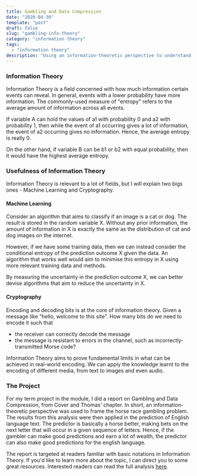 ```yaml
---
title: Gambling and Data Compression
date: "2020-04-30"
template: "post"
draft: false
slug: "gambling-info-theory"
category: "information theory"
tags:
  - "information theory"
description: "Using an information-theoretic perspective to understand horse races"
---
```


### Information Theory

Information Theory is a field concerned with how much information certain events can reveal. In general, events with a lower probability have more information. The commonly-used measure of "entropy" refers to the average amount of information across all events. 

If variable A can hold the values of a1 with probability 0 and a2 with probability 1, then while the event of a1 occurring gives a lot of information, the event of a2 occurring gives no information. Hence, the average entropy is really 0. 

On the other hand, if variable B can be b1 or b2 with equal probability, then it would have the highest average entropy.

### Usefulness of Information Theory

Information Theory is relevant to a lot of fields, but I will explain two bigs ones - Machine Learning and Cryptography.

#### Machine Learning

Consider an algorithm that aims to classify if an image is a cat or dog. The result is stored in the random variable X. Without any prior information, the amount of information in X is exactly the same as the distribution of cat and dog images on the internet. 

However, if we have some training data, then we can instead consider the conditional entropy of the prediction outcome X given the data. An algorithm that works well would aim to minimise this entropy in X using more relevant training data and methods.

By measuring the uncertainty in the prediction outcome X, we can better devise algorithms that aim to reduce the uncertainty in X.

#### Cryptography

Encoding and decoding bits is at the core of information theory. Given a message like "hello, welcome to this site". How many bits do we need to encode it such that
- the receiver can correctly decode the message
- the message is resistant to errors in the channel, such as incorrectly-transmitted Morse code?

Information Theory aims to prove fundamental limits in what can be achieved in real-world encoding. We can apply the knowledge learnt to the encoding of different media, from text to images and even audio.


### The Project

For my term project in the module, I did a report on Gambling and Data Compression, from Cover and Thomas' chapter. In short, an information-theoretic perspective was used to frame the horse race gambling problem. The results from this analysis were then applied in the prediction of English language text. The predictor is basically a horse better, making bets on the next letter that will occur in a given sequence of letters. Hence, if the gambler can make good predictions and earn a lot of wealth, the predictor can also make good predictions for the english language.

The report is targeted at readers familiar with basic notations in Information Theory. If you'd like to learn more about the topic, I can direct you to some great resources. Interested readers can read the full analysis [here](/gambling.pdf).

